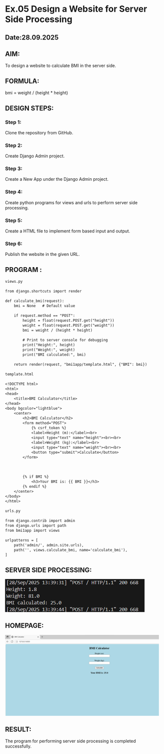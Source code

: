 # Ex.05 Design a Website for Server Side Processing
## Date:28.09.2025

## AIM:
 To design a website to calculate BMI in the server side.


## FORMULA:
bmi = weight / (height * height)
## DESIGN STEPS:

### Step 1:
Clone the repository from GitHub.

### Step 2:
Create Django Admin project.

### Step 3:
Create a New App under the Django Admin project.

### Step 4:
Create python programs for views and urls to perform server side processing.

### Step 5:
Create a HTML file to implement form based input and output.

### Step 6:
Publish the website in the given URL.

## PROGRAM :
~~~
views.py

from django.shortcuts import render

def calculate_bmi(request):
    bmi = None   # Default value

    if request.method == "POST":
        height = float(request.POST.get("height"))
        weight = float(request.POST.get("weight"))
        bmi = weight / (height * height)

        # Print to server console for debugging
        print("Height:", height)
        print("Weight:", weight)
        print("BMI calculated:", bmi)

    return render(request, "bmi1app/template.html", {"BMI": bmi})

template.html

<!DOCTYPE html>
<html>
<head>
    <title>BMI Calculator</title>
</head>
<body bgcolor="lightblue">
    <center>
        <h2>BMI Calculator</h2>
        <form method="POST">
            {% csrf_token %}
            <label>Height (m):</label><br>
            <input type="text" name="height"><br><br>
            <label>Weight (kg):</label><br>
            <input type="text" name="weight"><br><br>
            <button type="submit">Calculate</button>
        </form>

        

        {% if BMI %}
            <h3>Your BMI is: {{ BMI }}</h3>
        {% endif %}
    </center>
</body>
</html>

urls.py

from django.contrib import admin
from django.urls import path
from bmi1app import views

urlpatterns = [
    path('admin/', admin.site.urls),
    path('', views.calculate_bmi, name='calculate_bmi'),
]
~~~


## SERVER SIDE PROCESSING:

![alt text](<Screenshot 2025-09-28 135409.png>)


## HOMEPAGE:

![alt text](<Screenshot 2025-09-28 134038.png>)


## RESULT:
The program for performing server side processing is completed successfully.

